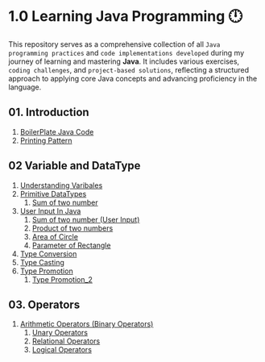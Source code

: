 # 1.0 Learning Java Programming 🕛

This repository serves as a comprehensive collection of all `Java programming practices` and `code implementations developed` during my journey of learning and mastering **Java**. It includes various exercises, `coding challenges`, and `project-based solutions`, reflecting a structured approach to applying core Java concepts and advancing proficiency in the language.



## 01. Introduction
01. [BoilerPlate Java Code](https://github.com/nikunjk9/Java_Programming_Projects/blob/main/JavaBasics.java)
02. [Printing Pattern](https://github.com/nikunjk9/Java_Programming_Projects/blob/main/PrintPattern.java)

## 02 Variable and DataType
01. [Understanding Varibales](https://github.com/nikunjk9/Java_Programming_Projects/blob/main/JavaVariable.java)
02. [Primitive DataTypes](https://github.com/nikunjk9/Java_Programming_Projects/blob/main/JavaDataType.java) <br>
     1. [Sum of two number](https://github.com/nikunjk9/Java_Programming_Projects/blob/main/InputInJava.java)<br>
03. [User Input In Java](https://github.com/nikunjk9/Java_Programming_Projects/blob/main/SumOfTwoNumber.java) <br>
     1. [Sum of two number (User Input)](https://github.com/nikunjk9/Java_Programming_Projects/blob/main/Sumoftwonumber2.java) <br>
     2. [Product of two numbers](https://github.com/nikunjk9/Java_Programming_Projects/blob/main/ProductOfTwoNumbers.java) 
     3. [Area of Circle](https://github.com/nikunjk9/Java_Programming_Projects/blob/main/AreaOfCircle.java) 
     4. [Parameter of Rectangle](https://github.com/nikunjk9/Java_Programming_Projects/blob/main/ParameterOfRectangle.java)
04. [Type Conversion](https://github.com/nikunjk9/Java_Programming_Projects/blob/main/TypeConversion.java)
5. [Type Casting](https://github.com/nikunjk9/Java_Programming_Projects/blob/main/TypeCasting.java)
6. [Type Promotion](https://github.com/nikunjk9/Java_Programming_Projects/blob/main/TypePromotion.java)
     1. [Type Promotion_2](https://github.com/nikunjk9/Java_Programming_Projects/blob/main/TypePromotion_2.java)

## 03. Operators
01. [Arithmetic Operators (Binary Operators)](https://github.com/nikunjk9/Java_Programming_Projects/blob/main/ArithmeticOperators.java)
     1. [Unary Operators](https://github.com/nikunjk9/Java_Programming_Projects/blob/main/UnaryOperator.java)
     2. [Relational Operators](https://github.com/nikunjk9/Java_Programming_Projects/blob/main/RelationalOperator.java)
     3. [Logical Operators](https://github.com/nikunjk9/Java_Programming_Projects/blob/main/LogicalOperator.java)
